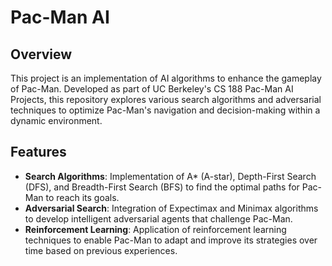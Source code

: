 # Pac-Man AI

## Overview
This project is an implementation of AI algorithms to enhance the gameplay of Pac-Man. Developed as part of UC Berkeley's CS 188 Pac-Man AI Projects, this repository explores various search algorithms and adversarial techniques to optimize Pac-Man's navigation and decision-making within a dynamic environment.

## Features
- **Search Algorithms**: Implementation of A* (A-star), Depth-First Search (DFS), and Breadth-First Search (BFS) to find the optimal paths for Pac-Man to reach its goals.
- **Adversarial Search**: Integration of Expectimax and Minimax algorithms to develop intelligent adversarial agents that challenge Pac-Man.
- **Reinforcement Learning**: Application of reinforcement learning techniques to enable Pac-Man to adapt and improve its strategies over time based on previous experiences.
